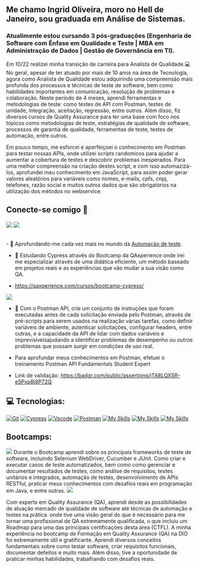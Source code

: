 ## Me chamo Ingrid Oliveira, moro no Hell de Janeiro, sou graduada em Análise de Sistemas. 
### Atualimente estou cursando 3 pós-graduações (Engenharia de Software com Ênfase em Qualidade e Teste | MBA em Administração de Dados | Gestão de Governância em TI).
Em 10/22 realizei minha transição de carreira para Analista de Qualidade.💻
  No geral, apesar de ter atuado por mais de 10 anos na área de Tecnologia, agora como Analista de Qualidade estou adquirindo uma compreensão mais profunda dos processos e técnicas de teste de software, bem como habilidades importantes em comunicação, resolução de problemas e colaboração. 
    Neste período de 4 meses, aprendi ferramentas e metodologias de teste: como testes de API com Postman, testes de unidade, integração, aceitação, regressão, entre outros. Além disso, fiz diversos cursos de Quality Assurance para ter uma base com foco nos tópicos como metodologias de teste, estratégias de qualidade de software, processos de garantia de qualidade, ferramentas de teste, testes de automação, entre outros.
 
 Em pouco tempo, me esforcei e aperfeiçoei o conhecimento em Postman para testar nossas APIs, onde utilizei scripts randomicos para ajudar a aumentar a cobertura de testes e descobrir problemas inesperados. Para uma melhor compreensão na criação destes script, e com isso automazizá-los, aprofundei meu conhecimento em JavaScript, para assim poder gerar valores aleatórios para variáveis como nomes, e-mails, cpfs, cnpj, telefones, razão social e muitos outros dados que são obrigatórios na utilização dos métodos no webservice.

##  Conecte-se comigo 📨



######  [<img src="https://img.icons8.com/ultraviolet/48/000000/gmail--v2.png"/>](mailto:ingridoliveira.oc@gmail.com/) [<img src="https://img.icons8.com/color/48/000000/linkedin-2--v2.png"/>](https://www.linkedin.com/in/ingridoliveira-oc) <p><p/>

</p> - 🔭 Aprofundando-me cada vez mais no mundo da <a href="https://pt.wikipedia.org/wiki/Automa%C3%A7%C3%A3o_de_teste">Automação de teste</a>.<p> </p>

- 🌱 Estudando Cypress através do Bootcamp da QAxperience onde irei me especializar através de uma didática eficiente, um método baseado em projetos reais e as experiências que vão mudar a sua visão como QA. 

- https://qaxperience.com/cursos/bootcamp-cypress/

<img src="https://user-images.githubusercontent.com/119944741/221741900-72dcec09-ead9-4fc2-89c5-417b78f5e99c.png"/> <p> </p>

- 🌱 Com o Postman API, crie um conjunto de instruções que foram executadas antes de cada solicitação enviada pelo Postman, através de pré-scripts para serem usados na realização várias tarefas, como definir variáveis de ambiente, autenticar solicitações, configurar headers, entre outras, e a capacidade da API de lidar com dados variáveis e imprevisíveisajudando a identificar problemas de desempenho ou outros problemas que possam surgir em condições de uso real. <p> </p><p> </p>
- Para aprofundar meus conhecimentos em Postman, efetuei o treinamento Postman API Fundamentals Student Expert 

- Link de validação: https://badgr.com/public/assertions/jTA8LQXSR-e5PxpBj8P72Q

        
 
 ## :computer: Tecnologias:


[![Git](https://skills.thijs.gg/icons?i=git)](https://pt.wikipedia.org/wiki/Git) 
[![Cypress](https://user-images.githubusercontent.com/93720316/199821436-514d2b9e-10c8-4321-b0e1-bd1dcf52489a.png)](https://pt.wikipedia.org/wiki/Cypress)
[![Vscode](https://user-images.githubusercontent.com/93720316/199822711-919922e2-2249-477f-9a68-0e81db260666.png)](https://pt.wikipedia.org/wiki/Vscode)
[![Postman](https://user-images.githubusercontent.com/93720316/199824007-aa0fe203-00fc-4aa9-a305-2767e29d0cce.png)](https://pt.wikipedia.org/wiki/Postman) [![My Skills](https://skillicons.dev/icons?i=java)]([https://skillicons.dev](https://pt.wikipedia.org/wiki/Java)) [![My Skills](https://skillicons.dev/icons?i=mongodb)]([https://skillicons.dev](https://pt.wikipedia.org/wiki/MongoDB)) 
[![My Skills](https://skillicons.dev/icons?i=postgres)]([https://skillicons.dev](https://pt.wikipedia.org/wiki/PostgreSQL)) 



## Bootcamps: 

<img src="https://user-images.githubusercontent.com/119944741/221614092-e7fb6e07-02f6-4f6a-9a8f-9617fc04c779.png"/>
<a>Durante o Bootcamp aprendi sobre os principais frameworks de teste de software, incluindo Selenium WebDriver, Cucumber e JUnit. Como criar e executar casos de teste automatizados, bem como como gerenciar e documentar resultados de testes, como análise de requisitos, testes unitários e integrados, automação de testes, desenvolvimento de APIs RESTful, praticar meus conhecimentos com desafios reais em programação em Java, e entre outras.</a> 

<img src="https://user-images.githubusercontent.com/119944741/221616224-f680dc6e-09c9-4c3a-b457-9d0130ddb498.png"/>

<a>Com experts em Quality Assurance (QA), aprendi desde as possibilidades de atuação mercado de qualidade de software até técnicas de automação e testes na prática. onde tive uma visão geral do que é necessário para me tornar uma profissional de QA extremamente qualificada, o que incluiu um Roadmap para uma das principais certificações desta área (CTFL). A minha experiência no bootcamp de Formação em Quality Assurance (QA) na DIO foi extremamente útil e gratificante. Aprendi diversos conceitos fundamentais sobre como testar software, criar requisitos funcionais, documentar defeitos e muito mais. Além disso, tive a oportunidade de praticar minhas habilidades, trabalhando com desafios reais.

 
